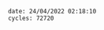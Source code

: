 

                date: 24/04/2022 02:18:10
                cycles: 72720

                         